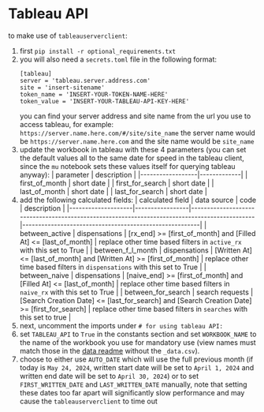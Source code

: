 # Tableau API
to make use of `tableauserverclient`:  
1. first `pip install -r optional_requirements.txt`  
2. you will also need a `secrets.toml` file in the following format:  
    ```
    [tableau]
    server = 'tableau.server.address.com'
    site = 'insert-sitename'
    token_name = 'INSERT-YOUR-TOKEN-NAME-HERE'
    token_value = 'INSERT-YOUR-TABLEAU-API-KEY-HERE'
    ```
    you can find your server address and site name from the url you use to access tableau, for example:  
    `https://server.name.here.com/#/site/site_name` the server name would be `https://server.name.here.com` and the site name would be `site_name`  
3. update the workbook in tableau with these 4 parameters (you can set the default values all to the same date for speed in the tableau client, since the `mu` notebook sets these values itself for querying tableau anyway): 
    | parameter        | description |
    |------------------|-------------|
    | first_of_month   | short date  |
    | first_for_search | short date  |
    | last_of_month    | short date  |
    | last_for_search  | short date  |
4. add the following calculated fields:
    | calculated field   | data source     | code                                                                                         | description                                            |
    |--------------------|-----------------|----------------------------------------------------------------------------------------------|--------------------------------------------------------|
    | between_active     | dispensations   | [rx_end] >= [first_of_month] and [Filled At] <= [last_of_month]                              | replace other time based filters in `active_rx` with this set to True |
    | between_f_l_month  | dispensations   | [Written At] <= [last_of_month] and [Written At] >= [first_of_month]                         | replace other time based filters in `dispensations` with this set to True |
    | between_naive      | dispensations   | [naive_end] >= [first_of_month] and [Filled At] <= [last_of_month]                           | replace other time based filters in `naive_rx` with this set to True |
    | between_for_search | search requests | [Search Creation Date] <= [last_for_search] and [Search Creation Date] >= [first_for_search] | replace other time based filters in `searches` with this set to true |
5. next, uncomment the imports under `# for using tableau API:`
6. set `TABLEAU_API` to `True` in the constants section and set `WORKBOOK_NAME` to the name of the workbook you use for mandatory use (view names must match those in the [data readme](data/README.md) without the `_data.csv`).
7. choose to either use `AUTO_DATE` which will use the full previous month (if today is `May 24, 2024`, written start date will be set to `April 1, 2024` and written end date will be set to `April 30, 2024`) or to set `FIRST_WRITTEN_DATE` and `LAST_WRITTEN_DATE` manually, note that setting these dates too far apart will significantly slow performance and may cause the `tableauserverclient` to time out
